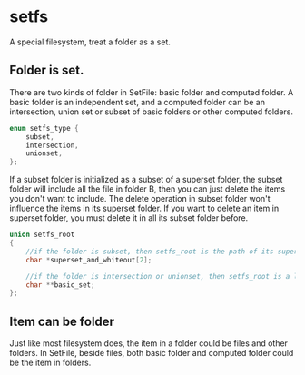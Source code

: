 # setfs
A special filesystem, treat a folder as a set.

## Folder is set.
There are two kinds of folder in SetFile: basic folder and computed folder. A basic folder is an independent set, and a computed folder can be an intersection, union set or subset of basic folders or other computed folders.

```c
enum setfs_type {
    subset,
    intersection,
    unionset,
};
```

If a subset folder is initialized as a subset of a superset folder, the subset folder will include all the file in folder B, then you can just delete the items you don't want to include. The delete operation in subset folder won't influence the items in its superset folder. If you want to delete an item in superset folder, you must delete it in all its subset folder before.

```c
union setfs_root
{
    //if the folder is subset, then setfs_root is the path of its superset and whiteout folder
    char *superset_and_whiteout[2];

    //if the folder is intersection or unionset, then setfs_root is a list of basic set folders
    char **basic_set;
};
```

## Item can be folder
Just like most filesystem does, the item in a folder could be files and other folders. In SetFile, beside files, both basic folder and computed folder could be the item in folders.
